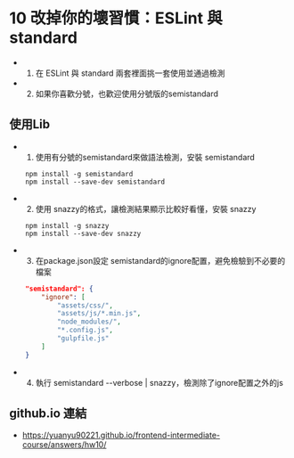 # 10 改掉你的壞習慣：ESLint 與 standard
+   1. 在 ESLint 與 standard 兩套裡面挑一套使用並通過檢測
+   2. 如果你喜歡分號，也歡迎使用分號版的semistandard
## 使用Lib
+   1. 使用有分號的semistandard來做語法檢測，安裝 semistandard
```code
    npm install -g semistandard
    npm install --save-dev semistandard
```

+   2. 使用 snazzy的格式，讓檢測結果顯示比較好看懂，安裝 snazzy
```code
    npm install -g snazzy
    npm install --save-dev snazzy
```

+   3. 在package.json設定 semistandard的ignore配置，避免檢驗到不必要的檔案
```json
    "semistandard": {
        "ignore": [
            "assets/css/",
            "assets/js/*.min.js",
            "node_modules/",
            "*.config.js",
            "gulpfile.js"
        ]
    }
```

+   4. 執行 semistandard --verbose | snazzy，檢測除了ignore配置之外的js

##  github.io 連結 
+   <https://yuanyu90221.github.io/frontend-intermediate-course/answers/hw10/> 